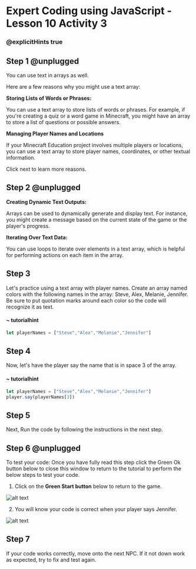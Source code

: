 # Expert Coding using JavaScript - Lesson 10 Activity 3

### @explicitHints true

## Step 1 @unplugged
You can use text in arrays as well.  

Here are a few reasons why you might use a text array:

**Storing Lists of Words or Phrases:**

You can use a text array to store lists of words or phrases. For example, if you're creating a quiz or a word game in Minecraft, you might have an array to store a list of questions or possible answers.

**Managing Player Names and Locations**

If your Minecraft Education project involves multiple players or locations, you can use a text array to store player names, coordinates, or other textual information.

Click next to learn more reasons. 

## Step 2 @unplugged

**Creating Dynamic Text Outputs:**

Arrays can be used to dynamically generate and display text. For instance, you might create a message based on the current state of the game or the player's progress.

**Iterating Over Text Data:**

You can use loops to iterate over elements in a text array, which is helpful for performing actions on each item in the array.



## Step 3

Let's practice using a text array with player names. 
Create an array named colors with the following names in the array: Steve, Alex, Melanie, Jennifer. Be sure to put quotation marks around each color so the code will recognize it as text.

#### ~ tutorialhint

```javascript
let playerNames = ["Steve","Alex","Melanie","Jennifer"]
```


## Step 4
Now, let's have the player say the name that is in space 3 of the array. 

#### ~ tutorialhint

```javascript
let playerNames = ["Steve","Alex","Melanie","Jennifer"]
player.say(playerNames[3])
```

## Step 5
Next, Run the code by following the instructions in the next step.


## Step 6 @unplugged
To test your code:
Once you have fully read this step click the Green Ok button below to close this window to return to the tutorial to perform the below steps to test your code.

1. Click on the **Green Start button** below to return to the game.



![alt text](https://expertjs.codingcredentials.com/Lesson1/1.1/1.JPG?raw=true  "Start")

2.  You will know your code is correct when your player says Jennifer. 

![alt text](https://expertjs.codingcredentials.com/Lesson10/10.1/10.1.2.png?raw=true  "code")

## Step 7
 If your code works correctly, move onto the next NPC. 
 If it not down work as expected, try to fix and test again.